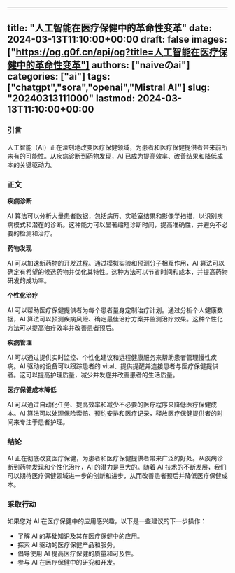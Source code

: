 
---
title: "人工智能在医疗保健中的革命性变革"
date: 2024-03-13T11:10:00+00:00
draft: false
images: ["https://og.g0f.cn/api/og?title=人工智能在医疗保健中的革命性变革"]
authors: ["naiveのai"]
categories: ["ai"]
tags: ["chatgpt","sora","openai","Mistral AI"]
slug: "20240313111000"
lastmod: 2024-03-13T11:10:00+00:00
---
### 引言

人工智能（AI）正在深刻地改变医疗保健领域，为患者和医疗保健提供者带来前所未有的可能性。从疾病诊断到药物发现，AI 已成为提高效率、改善结果和降低成本的关键驱动力。

### 正文

**疾病诊断**

AI 算法可以分析大量患者数据，包括病历、实验室结果和影像学扫描，以识别疾病模式和潜在的诊断。这种能力可以显著缩短诊断时间，提高准确性，并避免不必要的检测和治疗。

**药物发现**

AI 可以加速新药物的开发过程。通过模拟实验和预测分子相互作用，AI 算法可以确定有希望的候选药物并优化其特性。这种方法可以节省时间和成本，并提高药物研发的成功率。

**个性化治疗**

AI 可以帮助医疗保健提供者为每个患者量身定制治疗计划。通过分析个人健康数据，AI 算法可以预测疾病风险、确定最佳治疗方案并监测治疗效果。这种个性化方法可以提高治疗效率并改善患者预后。

**疾病管理**

AI 可以通过提供实时监控、个性化建议和远程健康服务来帮助患者管理慢性疾病。AI 驱动的设备可以跟踪患者的 vital、提供提醒并连接患者与医疗保健提供者。这可以提高护理质量，减少并发症并改善患者的生活质量。

**医疗保健成本降低**

AI 可以通过自动化任务、提高效率和减少不必要的医疗程序来降低医疗保健成本。AI 算法可以处理保险索赔、预约安排和医疗记录，释放医疗保健提供者的时间来专注于患者护理。

### 结论

AI 正在彻底改变医疗保健，为患者和医疗保健提供者带来广泛的好处。从疾病诊断到药物发现和个性化治疗，AI 的潜力是巨大的。随着 AI 技术的不断发展，我们可以期待医疗保健领域进一步的创新和进步，从而改善患者预后并降低医疗保健成本。

### 采取行动

如果您对 AI 在医疗保健中的应用感兴趣，以下是一些建议的下一步操作：

- 了解 AI 的基础知识及其在医疗保健中的应用。
- 探索 AI 驱动的医疗保健产品和服务。
- 倡导使用 AI 提高医疗保健的质量和可及性。
- 参与 AI 在医疗保健中的研究和开发。